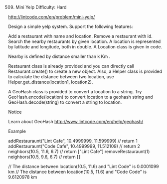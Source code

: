 509. Mini Yelp
Difficulty: Hard

http://lintcode.com/en/problem/mini-yelp/

Design a simple yelp system. Support the following features:

Add a restaurant with name and location.
Remove a restaurant with id.
Search the nearby restaurants by given location.
A location is represented by latitude and longitude, both in double. A Location class is given in code.

Nearby is defined by distance smaller than k Km .

Restaurant class is already provided and you can directly call Restaurant.create() to create a new object. Also, a Helper class is provided to calculate the distance between two location, use Helper.get_distance(location1, location2).

A GeoHash class is provided to convert a location to a string. Try GeoHash.encode(location) to convert location to a geohash string and GeoHash.decode(string) to convert a string to location.

Notice

Learn about GeoHash http://www.lintcode.com/en/help/geohash/

Example

addRestauraunt("Lint Cafe", 10.4999999, 11.599999) // return 1
addRestauraunt("Code Cafe", 10.4999999, 11.512109) // return 2
neighbors(10.5, 11.6, 6.7) // return ["Lint Cafe"]
removeRestauraunt(1) 
neighbors(10.5, 9.6, 6.7) // return []


// The distance between location(10.5, 11.6) and "Lint Code" is 0.0001099 km
// The distance between location(10.5, 11.6) and "Code Code" is 9.6120978 km
